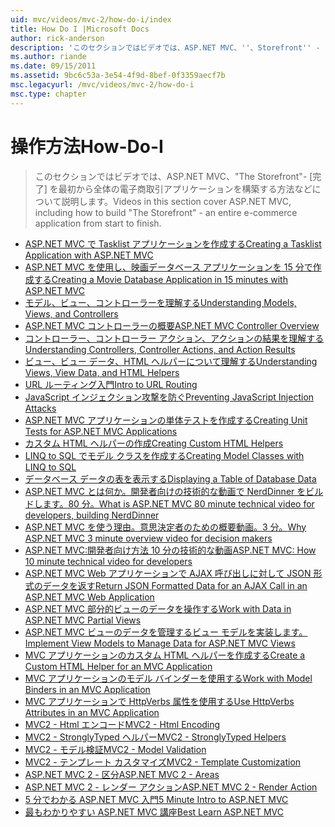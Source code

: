 ```yaml
---
uid: mvc/videos/mvc-2/how-do-i/index
title: How Do I |Microsoft Docs
author: rick-anderson
description: 'このセクションではビデオでは、ASP.NET MVC、''、Storefront'' - [完了] を最初から全体の電子商取引アプリケーションを構築する方法などについて説明します。'
ms.author: riande
ms.date: 09/15/2011
ms.assetid: 9bc6c53a-3e54-4f9d-8bef-0f3359aecf7b
msc.legacyurl: /mvc/videos/mvc-2/how-do-i
msc.type: chapter
---
```

<a name="how-do-i"></a><span data-ttu-id="d57bb-103">操作方法</span><span class="sxs-lookup"><span data-stu-id="d57bb-103">How-Do-I</span></span>
====================
> <span data-ttu-id="d57bb-104">このセクションではビデオでは、ASP.NET MVC、"The Storefront"- [完了] を最初から全体の電子商取引アプリケーションを構築する方法などについて説明します。</span><span class="sxs-lookup"><span data-stu-id="d57bb-104">Videos in this section cover ASP.NET MVC, including how to build "The Storefront" - an entire e-commerce application from start to finish.</span></span>


- [<span data-ttu-id="d57bb-105">ASP.NET MVC で Tasklist アプリケーションを作成する</span><span class="sxs-lookup"><span data-stu-id="d57bb-105">Creating a Tasklist Application with ASP.NET MVC</span></span>](creating-a-tasklist-application-with-aspnet-mvc.md)
- [<span data-ttu-id="d57bb-106">ASP.NET MVC を使用し、映画データベース アプリケーションを 15 分で作成する</span><span class="sxs-lookup"><span data-stu-id="d57bb-106">Creating a Movie Database Application in 15 minutes with ASP.NET MVC</span></span>](creating-a-movie-database-application-in-15-minutes-with-aspnet-mvc.md)
- [<span data-ttu-id="d57bb-107">モデル、ビュー、コントローラーを理解する</span><span class="sxs-lookup"><span data-stu-id="d57bb-107">Understanding Models, Views, and Controllers</span></span>](understanding-models-views-and-controllers.md)
- [<span data-ttu-id="d57bb-108">ASP.NET MVC コントローラーの概要</span><span class="sxs-lookup"><span data-stu-id="d57bb-108">ASP.NET MVC Controller Overview</span></span>](aspnet-mvc-controller-overview.md)
- [<span data-ttu-id="d57bb-109">コントローラー、コントローラー アクション、アクションの結果を理解する</span><span class="sxs-lookup"><span data-stu-id="d57bb-109">Understanding Controllers, Controller Actions, and Action Results</span></span>](understanding-controllers-controller-actions-and-action-results.md)
- [<span data-ttu-id="d57bb-110">ビュー、ビュー データ、HTML ヘルパーについて理解する</span><span class="sxs-lookup"><span data-stu-id="d57bb-110">Understanding Views, View Data, and HTML Helpers</span></span>](understanding-views-view-data-and-html-helpers.md)
- [<span data-ttu-id="d57bb-111">URL ルーティング入門</span><span class="sxs-lookup"><span data-stu-id="d57bb-111">Intro to URL Routing</span></span>](an-introduction-to-url-routing.md)
- [<span data-ttu-id="d57bb-112">JavaScript インジェクション攻撃を防ぐ</span><span class="sxs-lookup"><span data-stu-id="d57bb-112">Preventing JavaScript Injection Attacks</span></span>](preventing-javascript-injection-attacks.md)
- [<span data-ttu-id="d57bb-113">ASP.NET MVC アプリケーションの単体テストを作成する</span><span class="sxs-lookup"><span data-stu-id="d57bb-113">Creating Unit Tests for ASP.NET MVC Applications</span></span>](creating-unit-tests-for-aspnet-mvc-applications.md)
- [<span data-ttu-id="d57bb-114">カスタム HTML ヘルパーの作成</span><span class="sxs-lookup"><span data-stu-id="d57bb-114">Creating Custom HTML Helpers</span></span>](creating-custom-html-helpers.md)
- [<span data-ttu-id="d57bb-115">LINQ to SQL でモデル クラスを作成する</span><span class="sxs-lookup"><span data-stu-id="d57bb-115">Creating Model Classes with LINQ to SQL</span></span>](creating-model-classes-with-linq-to-sql.md)
- [<span data-ttu-id="d57bb-116">データベース データの表を表示する</span><span class="sxs-lookup"><span data-stu-id="d57bb-116">Displaying a Table of Database Data</span></span>](displaying-a-table-of-database-data.md)
- [<span data-ttu-id="d57bb-117">ASP.NET MVC とは何か。開発者向けの技術的な動画で NerdDinner をビルドします。80 分。</span><span class="sxs-lookup"><span data-stu-id="d57bb-117">What is ASP.NET MVC 80 minute technical video for developers, building NerdDinner</span></span>](what-is-aspnet-mvc-80-minute-technical-video-for-developers-building-nerddinner.md)
- [<span data-ttu-id="d57bb-118">ASP.NET MVC を使う理由。意思決定者のための概要動画。3 分。</span><span class="sxs-lookup"><span data-stu-id="d57bb-118">Why ASP.NET MVC 3 minute overview video for decision makers</span></span>](why-aspnet-mvc-3-minute-overview-video-for-decision-makers.md)
- [<span data-ttu-id="d57bb-119">ASP.NET MVC:開発者向け方法 10 分の技術的な動画</span><span class="sxs-lookup"><span data-stu-id="d57bb-119">ASP.NET MVC: How 10 minute technical video for developers</span></span>](aspnet-mvc-how-10-minute-technical-video-for-developers.md)
- [<span data-ttu-id="d57bb-120">ASP.NET MVC Web アプリケーションで AJAX 呼び出しに対して JSON 形式のデータを返す</span><span class="sxs-lookup"><span data-stu-id="d57bb-120">Return JSON Formatted Data for an AJAX Call in an ASP.NET MVC Web Application</span></span>](how-do-i-return-json-formatted-data-for-an-ajax-call-in-an-aspnet-mvc-web-application.md)
- [<span data-ttu-id="d57bb-121">ASP.NET MVC 部分的ビューのデータを操作する</span><span class="sxs-lookup"><span data-stu-id="d57bb-121">Work with Data in ASP.NET MVC Partial Views</span></span>](how-do-i-work-with-data-in-aspnet-mvc-partial-views.md)
- [<span data-ttu-id="d57bb-122">ASP.NET MVC ビューのデータを管理するビュー モデルを実装します。</span><span class="sxs-lookup"><span data-stu-id="d57bb-122">Implement View Models to Manage Data for ASP.NET MVC Views</span></span>](how-do-i-implement-view-models-to-manage-data-for-aspnet-mvc-views.md)
- [<span data-ttu-id="d57bb-123">MVC アプリケーションのカスタム HTML ヘルパーを作成する</span><span class="sxs-lookup"><span data-stu-id="d57bb-123">Create a Custom HTML Helper for an MVC Application</span></span>](how-do-i-create-a-custom-html-helper-for-an-mvc-application.md)
- [<span data-ttu-id="d57bb-124">MVC アプリケーションのモデル バインダーを使用する</span><span class="sxs-lookup"><span data-stu-id="d57bb-124">Work with Model Binders in an MVC Application</span></span>](how-do-i-work-with-model-binders-in-an-mvc-application.md)
- [<span data-ttu-id="d57bb-125">MVC アプリケーションで HttpVerbs 属性を使用する</span><span class="sxs-lookup"><span data-stu-id="d57bb-125">Use HttpVerbs Attributes in an MVC Application</span></span>](how-do-i-use-httpverbs-attributes-in-an-mvc-application.md)
- [<span data-ttu-id="d57bb-126">MVC2 - Html エンコード</span><span class="sxs-lookup"><span data-stu-id="d57bb-126">MVC2 - Html Encoding</span></span>](mvc2-html-encoding.md)
- [<span data-ttu-id="d57bb-127">MVC2 - StronglyTyped ヘルパー</span><span class="sxs-lookup"><span data-stu-id="d57bb-127">MVC2 - StronglyTyped Helpers</span></span>](mvc2-stronglytyped-helpers.md)
- [<span data-ttu-id="d57bb-128">MVC2 - モデル検証</span><span class="sxs-lookup"><span data-stu-id="d57bb-128">MVC2 - Model Validation</span></span>](mvc2-model-validation.md)
- [<span data-ttu-id="d57bb-129">MVC2 - テンプレート カスタマイズ</span><span class="sxs-lookup"><span data-stu-id="d57bb-129">MVC2 - Template Customization</span></span>](mvc2-template-customization.md)
- [<span data-ttu-id="d57bb-130">ASP.NET MVC 2 - 区分</span><span class="sxs-lookup"><span data-stu-id="d57bb-130">ASP.NET MVC 2 - Areas</span></span>](aspnet-mvc-2-areas.md)
- [<span data-ttu-id="d57bb-131">ASP.NET MVC 2 - レンダー アクション</span><span class="sxs-lookup"><span data-stu-id="d57bb-131">ASP.NET MVC 2 - Render Action</span></span>](aspnet-mvc-2-render-action.md)
- [<span data-ttu-id="d57bb-132">5 分でわかる ASP.NET MVC 入門</span><span class="sxs-lookup"><span data-stu-id="d57bb-132">5 Minute Intro to ASP.NET MVC</span></span>](5-minute-introduction-to-aspnet-mvc.md)
- [<span data-ttu-id="d57bb-133">最もわかりやすい ASP.NET MVC 講座</span><span class="sxs-lookup"><span data-stu-id="d57bb-133">Best Learn ASP.NET MVC</span></span>](how-to-best-learn-asp-net-mvc.md)
